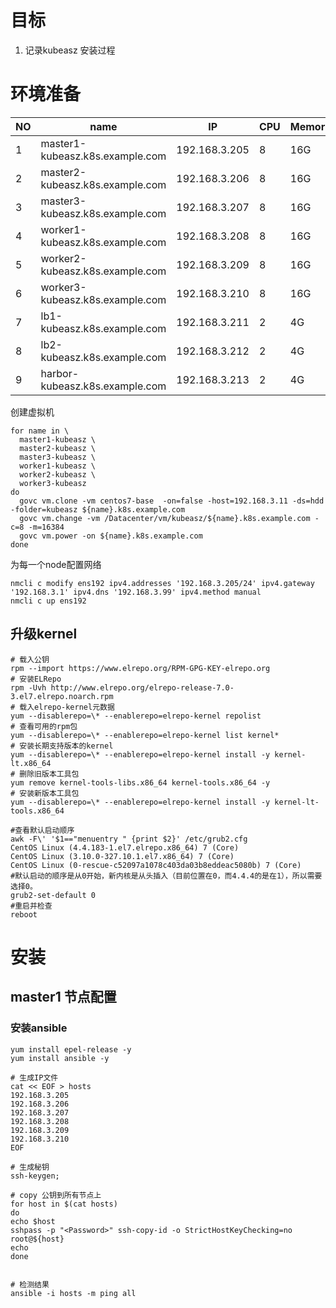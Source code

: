 # 目标



1. 记录kubeasz 安装过程



# 环境准备



| NO   | name                            | IP            | CPU  | Memory |
| ---- | ------------------------------- | ------------- | ---- | ------ |
| 1    | master1-kubeasz.k8s.example.com | 192.168.3.205 | 8    | 16G    |
| 2    | master2-kubeasz.k8s.example.com | 192.168.3.206 | 8    | 16G    |
| 3    | master3-kubeasz.k8s.example.com | 192.168.3.207 | 8    | 16G    |
| 4    | worker1-kubeasz.k8s.example.com | 192.168.3.208 | 8    | 16G    |
| 5    | worker2-kubeasz.k8s.example.com | 192.168.3.209 | 8    | 16G    |
| 6    | worker3-kubeasz.k8s.example.com | 192.168.3.210 | 8    | 16G    |
| 7    | lb1-kubeasz.k8s.example.com     | 192.168.3.211 | 2    | 4G     |
| 8    | lb2-kubeasz.k8s.example.com     | 192.168.3.212 | 2    | 4G     |
| 9    | harbor-kubeasz.k8s.example.com  | 192.168.3.213 | 2    | 4G     |



创建虚拟机

```
for name in \
  master1-kubeasz \
  master2-kubeasz \
  master3-kubeasz \
  worker1-kubeasz \
  worker2-kubeasz \
  worker3-kubeasz
do
  govc vm.clone -vm centos7-base  -on=false -host=192.168.3.11 -ds=hdd -folder=kubeasz ${name}.k8s.example.com
  govc vm.change -vm /Datacenter/vm/kubeasz/${name}.k8s.example.com -c=8 -m=16384
  govc vm.power -on ${name}.k8s.example.com
done

```



为每一个node配置网络

```
nmcli c modify ens192 ipv4.addresses '192.168.3.205/24' ipv4.gateway '192.168.3.1' ipv4.dns '192.168.3.99' ipv4.method manual
nmcli c up ens192
```



## 升级kernel

```
# 载入公钥
rpm --import https://www.elrepo.org/RPM-GPG-KEY-elrepo.org
# 安装ELRepo
rpm -Uvh http://www.elrepo.org/elrepo-release-7.0-3.el7.elrepo.noarch.rpm
# 载入elrepo-kernel元数据
yum --disablerepo=\* --enablerepo=elrepo-kernel repolist
# 查看可用的rpm包
yum --disablerepo=\* --enablerepo=elrepo-kernel list kernel*
# 安装长期支持版本的kernel
yum --disablerepo=\* --enablerepo=elrepo-kernel install -y kernel-lt.x86_64
# 删除旧版本工具包
yum remove kernel-tools-libs.x86_64 kernel-tools.x86_64 -y
# 安装新版本工具包
yum --disablerepo=\* --enablerepo=elrepo-kernel install -y kernel-lt-tools.x86_64

#查看默认启动顺序
awk -F\' '$1=="menuentry " {print $2}' /etc/grub2.cfg  
CentOS Linux (4.4.183-1.el7.elrepo.x86_64) 7 (Core)  
CentOS Linux (3.10.0-327.10.1.el7.x86_64) 7 (Core)  
CentOS Linux (0-rescue-c52097a1078c403da03b8eddeac5080b) 7 (Core)
#默认启动的顺序是从0开始，新内核是从头插入（目前位置在0，而4.4.4的是在1），所以需要选择0。
grub2-set-default 0  
#重启并检查
reboot
```





# 安装



## master1 节点配置



### 安装ansible

```
yum install epel-release -y 
yum install ansible -y 
```





```
# 生成IP文件
cat << EOF > hosts
192.168.3.205
192.168.3.206
192.168.3.207
192.168.3.208
192.168.3.209
192.168.3.210
EOF

# 生成秘钥
ssh-keygen;

# copy 公钥到所有节点上
for host in $(cat hosts)
do
echo $host
sshpass -p "<Password>" ssh-copy-id -o StrictHostKeyChecking=no root@${host}
echo
done


# 检测结果
ansible -i hosts -m ping all
```

